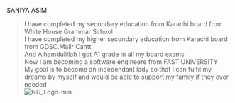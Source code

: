 SANIYA ASIM
> I have completed my secondary education from Karachi board from White House Grammar School \
> I have completed my higher secondary education from Karachi board from GDSC.Malir Cantt \
> And Alhamdulillah I got A1 grade in all my board exams \
> Now I am becoming a software engineere from FAST UNIVERSITY \
> My goal is to become an independant lady so that I can fulfil my dreams by myself and would be able to support my family if they ever needed\
![NU_Logo-min](https://github.com/user-attachments/assets/898e3112-7761-4a35-a1d9-8a1e44ae4264) 

